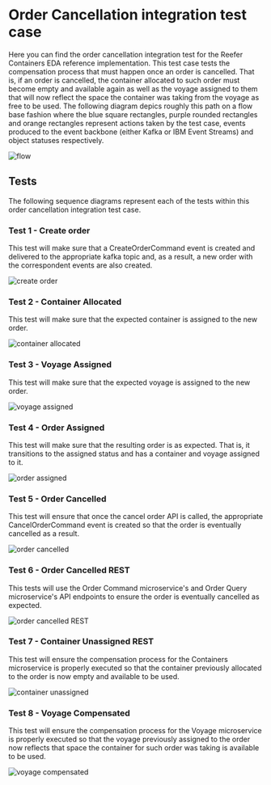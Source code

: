 # Order Cancellation integration test case

Here you can find the order cancellation integration test for the Reefer Containers EDA reference implementation. This test case tests the compensation process that must happen once an order is cancelled. That is, if an order is cancelled, the container allocated to such order must become empty and available again as well as the voyage assigned to them that will now reflect the space the container was taking from the voyage as free to be used. The following diagram depics roughly this path on a flow base fashion where the blue square rectangles, purple rounded rectangles and orange rectangles represent actions taken by the test case, events produced to the event backbone (either Kafka or IBM Event Streams) and object statuses respectively.

![flow](images/Slide1.png)

## Tests

The following sequence diagrams represent each of the tests within this order cancellation integration test case.

### Test 1 - Create order

This test will make sure that a CreateOrderCommand event is created and delivered to the appropriate kafka topic and, as a result, a new order with the correspondent events are also created.

![create order](images/Slide2.png)

### Test 2 - Container Allocated

This test will make sure that the expected container is assigned to the new order.

![container allocated](images/Slide3.png)

### Test 3 - Voyage Assigned

This test will make sure that the expected voyage is assigned to the new order.

![voyage assigned](images/Slide4.png)

### Test 4 - Order Assigned

This test will make sure that the resulting order is as expected. That is, it transitions to the assigned status and has a container and voyage assigned to it.

![order assigned](images/Slide5.png)

### Test 5 - Order Cancelled

This test will ensure that once the cancel order API is called, the appropriate CancelOrderCommand event is created so that the order is eventually cancelled as a result.

![order cancelled](images/Slide6.png)

### Test 6 - Order Cancelled REST

This tests will use the Order Command microservice's and Order Query microservice's API endpoints to ensure the order is eventually cancelled as expected.

![order cancelled REST](images/Slide7.png)

### Test 7 - Container Unassigned REST

This test will ensure the compensation process for the Containers microservice is properly executed so that the container previously allocated to the order is now empty and available to be used.

![container unassigned](images/Slide8.png)

### Test 8 - Voyage Compensated

This test will ensure the compensation process for the Voyage microservice is properly executed so that the voyage previously assigned to the order now reflects that space the container for such order was taking is available to be used.

![voyage compensated](images/Slide9.png)